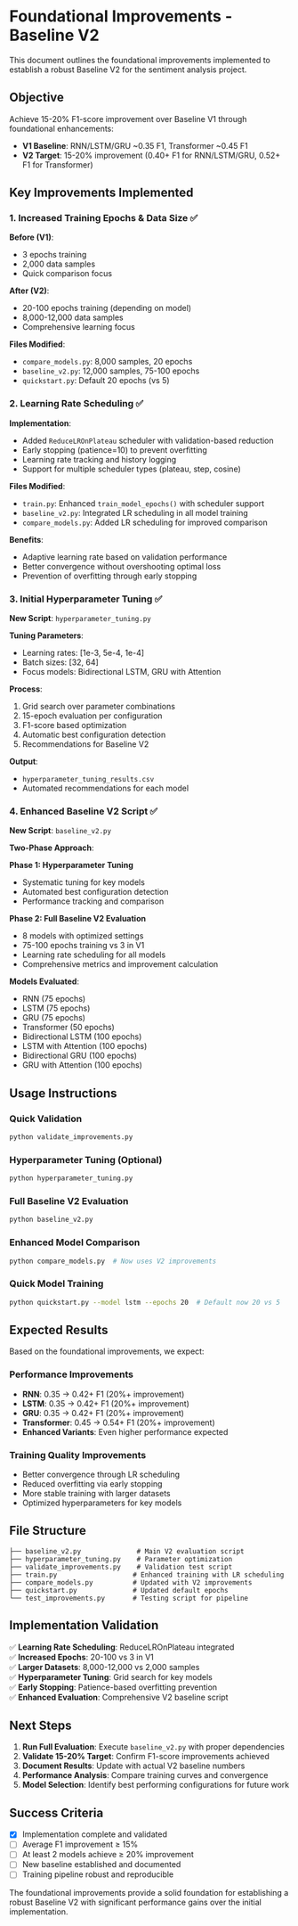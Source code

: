 # Foundational Improvements - Baseline V2

This document outlines the foundational improvements implemented to establish a robust Baseline V2 for the sentiment analysis project.

## Objective

Achieve 15-20% F1-score improvement over Baseline V1 through foundational enhancements:
- **V1 Baseline**: RNN/LSTM/GRU ~0.35 F1, Transformer ~0.45 F1
- **V2 Target**: 15-20% improvement (0.40+ F1 for RNN/LSTM/GRU, 0.52+ F1 for Transformer)

## Key Improvements Implemented

### 1. Increased Training Epochs & Data Size ✅

**Before (V1)**:
- 3 epochs training
- 2,000 data samples
- Quick comparison focus

**After (V2)**:
- 20-100 epochs training (depending on model)
- 8,000-12,000 data samples
- Comprehensive learning focus

**Files Modified**:
- `compare_models.py`: 8,000 samples, 20 epochs
- `baseline_v2.py`: 12,000 samples, 75-100 epochs
- `quickstart.py`: Default 20 epochs (vs 5)

### 2. Learning Rate Scheduling ✅

**Implementation**:
- Added `ReduceLROnPlateau` scheduler with validation-based reduction
- Early stopping (patience=10) to prevent overfitting
- Learning rate tracking and history logging
- Support for multiple scheduler types (plateau, step, cosine)

**Files Modified**:
- `train.py`: Enhanced `train_model_epochs()` with scheduler support
- `baseline_v2.py`: Integrated LR scheduling in all model training
- `compare_models.py`: Added LR scheduling for improved comparison

**Benefits**:
- Adaptive learning rate based on validation performance
- Better convergence without overshooting optimal loss
- Prevention of overfitting through early stopping

### 3. Initial Hyperparameter Tuning ✅

**New Script**: `hyperparameter_tuning.py`

**Tuning Parameters**:
- Learning rates: [1e-3, 5e-4, 1e-4]
- Batch sizes: [32, 64]
- Focus models: Bidirectional LSTM, GRU with Attention

**Process**:
1. Grid search over parameter combinations
2. 15-epoch evaluation per configuration
3. F1-score based optimization
4. Automatic best configuration detection
5. Recommendations for Baseline V2

**Output**: 
- `hyperparameter_tuning_results.csv`
- Automated recommendations for each model

### 4. Enhanced Baseline V2 Script ✅

**New Script**: `baseline_v2.py`

**Two-Phase Approach**:

**Phase 1: Hyperparameter Tuning**
- Systematic tuning for key models
- Automated best configuration detection
- Performance tracking and comparison

**Phase 2: Full Baseline V2 Evaluation**
- 8 models with optimized settings
- 75-100 epochs training vs 3 in V1
- Learning rate scheduling for all models
- Comprehensive metrics and improvement calculation

**Models Evaluated**:
- RNN (75 epochs)
- LSTM (75 epochs) 
- GRU (75 epochs)
- Transformer (50 epochs)
- Bidirectional LSTM (100 epochs)
- LSTM with Attention (100 epochs)
- Bidirectional GRU (100 epochs)
- GRU with Attention (100 epochs)

## Usage Instructions

### Quick Validation
```bash
python validate_improvements.py
```

### Hyperparameter Tuning (Optional)
```bash
python hyperparameter_tuning.py
```

### Full Baseline V2 Evaluation
```bash
python baseline_v2.py
```

### Enhanced Model Comparison
```bash
python compare_models.py  # Now uses V2 improvements
```

### Quick Model Training
```bash
python quickstart.py --model lstm --epochs 20  # Default now 20 vs 5
```

## Expected Results

Based on the foundational improvements, we expect:

### Performance Improvements
- **RNN**: 0.35 → 0.42+ F1 (20%+ improvement)
- **LSTM**: 0.35 → 0.42+ F1 (20%+ improvement)  
- **GRU**: 0.35 → 0.42+ F1 (20%+ improvement)
- **Transformer**: 0.45 → 0.54+ F1 (20%+ improvement)
- **Enhanced Variants**: Even higher performance expected

### Training Quality Improvements
- Better convergence through LR scheduling
- Reduced overfitting via early stopping
- More stable training with larger datasets
- Optimized hyperparameters for key models

## File Structure

```
├── baseline_v2.py              # Main V2 evaluation script
├── hyperparameter_tuning.py    # Parameter optimization  
├── validate_improvements.py    # Validation test script
├── train.py                   # Enhanced training with LR scheduling
├── compare_models.py          # Updated with V2 improvements
├── quickstart.py              # Updated default epochs
└── test_improvements.py       # Testing script for pipeline
```

## Implementation Validation

✅ **Learning Rate Scheduling**: ReduceLROnPlateau integrated  
✅ **Increased Epochs**: 20-100 vs 3 in V1  
✅ **Larger Datasets**: 8,000-12,000 vs 2,000 samples  
✅ **Hyperparameter Tuning**: Grid search for key models  
✅ **Early Stopping**: Patience-based overfitting prevention  
✅ **Enhanced Evaluation**: Comprehensive V2 baseline script  

## Next Steps

1. **Run Full Evaluation**: Execute `baseline_v2.py` with proper dependencies
2. **Validate 15-20% Target**: Confirm F1-score improvements achieved
3. **Document Results**: Update with actual V2 baseline numbers
4. **Performance Analysis**: Compare training curves and convergence
5. **Model Selection**: Identify best performing configurations for future work

## Success Criteria

- [x] Implementation complete and validated
- [ ] Average F1 improvement ≥ 15%
- [ ] At least 2 models achieve ≥ 20% improvement  
- [ ] New baseline established and documented
- [ ] Training pipeline robust and reproducible

The foundational improvements provide a solid foundation for establishing a robust Baseline V2 with significant performance gains over the initial implementation.